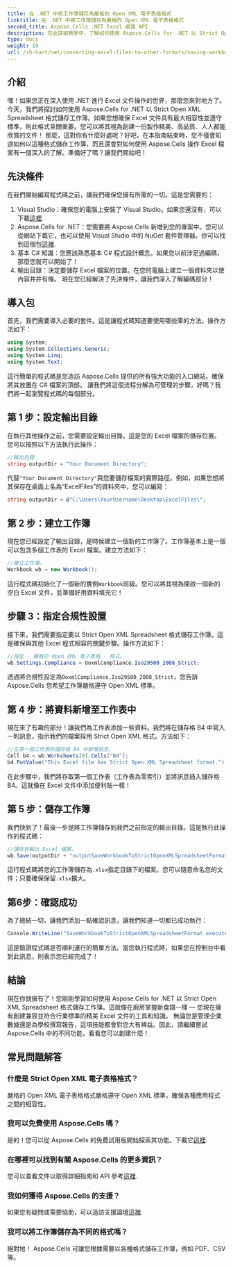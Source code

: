 ```yaml
---
title: 在 .NET 中將工作簿儲存為嚴格的 Open XML 電子表格格式
linktitle: 在 .NET 中將工作簿儲存為嚴格的 Open XML 電子表格格式
second_title: Aspose.Cells .NET Excel 處理 API
description: 在此詳細教學中，了解如何使用 Aspose.Cells for .NET 以 Strict Open XML Spreadsheet 格式儲存工作簿。
type: docs
weight: 19
url: /zh-hant/net/converting-excel-files-to-other-formats/saving-workbook-to-strict-open-xml-spreadsheet-format/
---
```

## 介紹
嘿！如果您正在深入使用 .NET 進行 Excel 文件操作的世界，那麼您來對地方了。今天，我們將探討如何使用 Aspose.Cells for .NET 以 Strict Open XML Spreadsheet 格式儲存工作簿。如果您想確保 Excel 文件具有最大相容性並遵守標準，則此格式至關重要。您可以將其視為創建一份製作精美、高品質、人人都能欣賞的文件！
那麼，這對你有什麼好處呢？好吧，在本指南結束時，您不僅會知道如何以這種格式儲存工作簿，而且還會對如何使用 Aspose.Cells 操作 Excel 檔案有一個深入的了解。準備好了嗎？讓我們開始吧！
## 先決條件
在我們開始編寫程式碼之前，讓我們確保您擁有所需的一切。這是您需要的：
1.  Visual Studio：確保您的電腦上安裝了 Visual Studio。如果您還沒有，可以下載[這裡](https://visualstudio.microsoft.com/).
2. Aspose.Cells for .NET：您需要將 Aspose.Cells 新增到您的專案中。您可以從網站下載它，也可以使用 Visual Studio 中的 NuGet 套件管理器。你可以找到這個包[這裡](https://releases.aspose.com/cells/net/).
3. 基本 C# 知識：您應該熟悉基本 C# 程式設計概念。如果您以前涉足過編碼，那麼您就可以開始了！
4. 輸出目錄：決定要儲存 Excel 檔案的位置。在您的電腦上建立一個資料夾以使內容井井有條。
現在您已經解決了先決條件，讓我們深入了解編碼部分！
## 導入包
首先，我們需要導入必要的套件。這是讓程式碼知道要使用哪些庫的方法。操作方法如下：
```csharp
using System;
using System.Collections.Generic;
using System.Linq;
using System.Text;
```
這行簡單的程式碼是您造訪 Aspose.Cells 提供的所有強大功能的入口網站。確保將其放置在 C# 檔案的頂部。 
讓我們將這個流程分解為可管理的步驟，好嗎？我們將一起瀏覽程式碼的每個部分。
## 第 1 步：設定輸出目錄
在執行其他操作之前，您需要設定輸出目錄。這是您的 Excel 檔案的儲存位置。您可以按照以下方法執行此操作：
```csharp
//輸出目錄
string outputDir = "Your Document Directory";
```
代替`"Your Document Directory"`與您要儲存檔案的實際路徑。例如，如果您想將其保存在桌面上名為“ExcelFiles”的資料夾中，您可以編寫：
```csharp
string outputDir = @"C:\Users\YourUsername\Desktop\ExcelFiles\";
```
## 第 2 步：建立工作簿
現在您已經設定了輸出目錄，是時候建立一個新的工作簿了。工作簿基本上是一個可以包含多個工作表的 Excel 檔案。建立方法如下：
```csharp
//建立工作簿。
Workbook wb = new Workbook();
```
這行程式碼初始化了一個新的實例`Workbook`班級。您可以將其視為開啟一個新的空白 Excel 文件，並準備好用資料填充它！
## 步驟 3：指定合規性設置
接下來，我們需要指定要以 Strict Open XML Spreadsheet 格式儲存工作簿。這是確保與其他 Excel 程式相容的關鍵步驟。操作方法如下：
```csharp
//指定 - 嚴格的 Open XML 電子表格 - 格式。
wb.Settings.Compliance = OoxmlCompliance.Iso29500_2008_Strict;
```
透過將合規性設定為`OoxmlCompliance.Iso29500_2008_Strict`，您告訴 Aspose.Cells 您希望工作簿嚴格遵守 Open XML 標準。
## 第 4 步：將資料新增至工作表中
現在來了有趣的部分！讓我們為工作表添加一些資料。我們將在儲存格 B4 中寫入一則訊息，指示我們的檔案採用 Strict Open XML 格式。方法如下：
```csharp
//在第一個工作表的儲存格 B4 中新增訊息。
Cell b4 = wb.Worksheets[0].Cells["B4"];
b4.PutValue("This Excel file has Strict Open XML Spreadsheet format.");
```
在此步驟中，我們將存取第一個工作表（工作表為零索引）並將訊息插入儲存格 B4。這就像在 Excel 文件中添加便利貼一樣！
## 第 5 步：儲存工作簿
我們快到了！最後一步是將工作簿儲存到我們之前指定的輸出目錄。這是執行此操作的程式碼：
```csharp
//儲存到輸出 Excel 檔案。
wb.Save(outputDir + "outputSaveWorkbookToStrictOpenXMLSpreadsheetFormat.xlsx", SaveFormat.Xlsx);
```
這行程式碼將您的工作簿儲存為`.xlsx`指定目錄下的檔案。您可以隨意命名您的文件；只要確保保留`.xlsx`擴大。
## 第6步：確認成功
為了總結一切，讓我們添加一點確認訊息，讓我們知道一切都已成功執行：
```csharp
Console.WriteLine("SaveWorkbookToStrictOpenXMLSpreadsheetFormat executed successfully.");
```
這是驗證程式碼是否順利運行的簡單方法。當您執行程式時，如果您在控制台中看到此訊息，則表示您已經完成了！
## 結論
現在你就擁有了！您剛剛學習如何使用 Aspose.Cells for .NET 以 Strict Open XML Spreadsheet 格式儲存工作簿。這就像在廚房掌握新食譜一樣 — 您現在擁有創建兼容並符合行業標準的精美 Excel 文件的工具和知識。
無論您是管理企業數據還是為學校撰寫報告，這項技能都會對您大有裨益。因此，請繼續嘗試 Aspose.Cells 中的不同功能，看看您可以創建什麼！
## 常見問題解答
### 什麼是 Strict Open XML 電子表格格式？
嚴格的 Open XML 電子表格格式嚴格遵守 Open XML 標準，確保各種應用程式之間的相容性。
### 我可以免費使用 Aspose.Cells 嗎？
是的！您可以從 Aspose.Cells 的免費試用版開始探索其功能。下載它[這裡](https://releases.aspose.com/).
### 在哪裡可以找到有關 Aspose.Cells 的更多資訊？
您可以查看文件以取得詳細指南和 API 參考[這裡](https://reference.aspose.com/cells/net/).
### 我如何獲得 Aspose.Cells 的支援？
如果您有疑問或需要協助，可以造訪支援論壇[這裡](https://forum.aspose.com/c/cells/9).
### 我可以將工作簿儲存為不同的格式嗎？
絕對地！ Aspose.Cells 可讓您根據需要以各種格式儲存工作簿，例如 PDF、CSV 等。